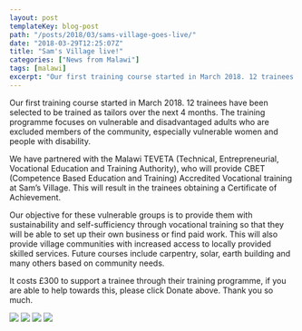 ```yaml
---
layout: post
templateKey: blog-post
path: "/posts/2018/03/sams-village-goes-live/"
date: "2018-03-29T12:25:07Z"
title: "Sam's Village live!"
categories: ["News from Malawi"]
tags: [malawi]
excerpt: "Our first training course started in March 2018. 12 trainees have been selected to be trained as t..."
---
```


Our first training course started in March 2018. 12 trainees have been selected to be trained as tailors over the next 4 months. The training programme focuses on vulnerable and disadvantaged adults who are excluded members of the community, especially vulnerable women and people with disability.

We have partnered with the Malawi TEVETA (Technical, Entrepreneurial, Vocational Education and Training Authority), who will provide CBET (Competence Based Education and Training) Accredited Vocational training at Sam’s Village. This will result in the trainees obtaining a Certificate of Achievement.

Our objective for these vulnerable groups is to provide them with sustainability and self-sufficiency through vocational training so that they will be able to set up their own business or find paid work. This will also provide village communities with increased access to locally provided skilled services. Future courses include carpentry, solar, earth building and many others based on community needs.

It costs £300 to support a trainee through their training programme, if you are able to help towards this, please click Donate above. Thank you so much.

[![](http://www.africanvision.org.uk/africa-vision-news/wp-content/uploads/2018/03/Tailoring-March-2018-3-300x225.jpg)](http://www.africanvision.org.uk/africa-vision-news/wp-content/uploads/2018/03/Tailoring-March-2018-3.jpg) [![](http://www.africanvision.org.uk/africa-vision-news/wp-content/uploads/2018/03/Tailoring-March-2018-4-300x225.jpg)](http://www.africanvision.org.uk/africa-vision-news/wp-content/uploads/2018/03/Tailoring-March-2018-4.jpg) [![](http://www.africanvision.org.uk/africa-vision-news/wp-content/uploads/2018/03/Tailoring-March-2018-1-300x225.jpg)](http://www.africanvision.org.uk/africa-vision-news/wp-content/uploads/2018/03/Tailoring-March-2018-1.jpg) [![](http://www.africanvision.org.uk/africa-vision-news/wp-content/uploads/2018/03/Tailoring-March-2018-2-300x225.jpg)](http://www.africanvision.org.uk/africa-vision-news/wp-content/uploads/2018/03/Tailoring-March-2018-2.jpg)